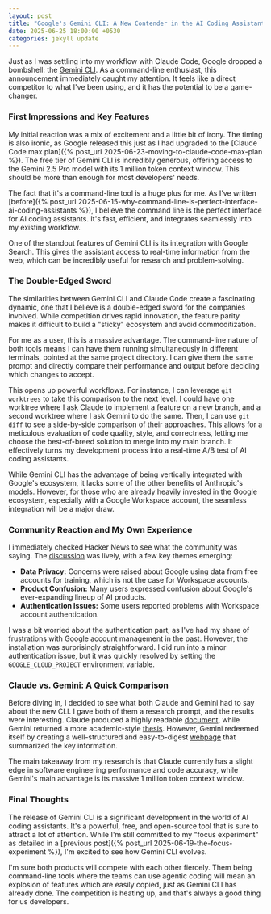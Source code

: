 ```yaml
---
layout: post
title: "Google's Gemini CLI: A New Contender in the AI Coding Assistant Arena"
date: 2025-06-25 18:00:00 +0530
categories: jekyll update
---
```


Just as I was settling into my workflow with Claude Code, Google dropped a bombshell: the [Gemini CLI](https://blog.google/technology/developers/introducing-gemini-cli-open-source-ai-agent/). As a command-line enthusiast, this announcement immediately caught my attention. It feels like a direct competitor to what I've been using, and it has the potential to be a game-changer.

### First Impressions and Key Features

My initial reaction was a mix of excitement and a little bit of irony. The timing is also ironic, as Google released this just as I had upgraded to the [Claude Code max plan]({% post_url 2025-06-23-moving-to-claude-code-max-plan %}). The free tier of Gemini CLI is incredibly generous, offering access to the Gemini 2.5 Pro model with its 1 million token context window. This should be more than enough for most developers' needs.

The fact that it's a command-line tool is a huge plus for me. As I've written [before]({% post_url 2025-06-15-why-command-line-is-perfect-interface-ai-coding-assistants %}), I believe the command line is the perfect interface for AI coding assistants. It's fast, efficient, and integrates seamlessly into my existing workflow.

One of the standout features of Gemini CLI is its integration with Google Search. This gives the assistant access to real-time information from the web, which can be incredibly useful for research and problem-solving.

### The Double-Edged Sword

The similarities between Gemini CLI and Claude Code create a fascinating dynamic, one that I believe is a double-edged sword for the companies involved. While competition drives rapid innovation, the feature parity makes it difficult to build a "sticky" ecosystem and avoid commoditization.

For me as a user, this is a massive advantage. The command-line nature of both tools means I can have them running simultaneously in different terminals, pointed at the same project directory. I can give them the same prompt and directly compare their performance and output before deciding which changes to accept.

This opens up powerful workflows. For instance, I can leverage `git worktrees` to take this comparison to the next level. I could have one worktree where I ask Claude to implement a feature on a new branch, and a second worktree where I ask Gemini to do the same. Then, I can use `git diff` to see a side-by-side comparison of their approaches. This allows for a meticulous evaluation of code quality, style, and correctness, letting me choose the best-of-breed solution to merge into my main branch. It effectively turns my development process into a real-time A/B test of AI coding assistants.

While Gemini CLI has the advantage of being vertically integrated with Google's ecosystem, it lacks some of the other benefits of Anthropic's models. However, for those who are already heavily invested in the Google ecosystem, especially with a Google Workspace account, the seamless integration will be a major draw.

### Community Reaction and My Own Experience

I immediately checked Hacker News to see what the community was saying. The [discussion](https://news.ycombinator.com/item?id=44376919) was lively, with a few key themes emerging:

*   **Data Privacy:** Concerns were raised about Google using data from free accounts for training, which is not the case for Workspace accounts.
*   **Product Confusion:** Many users expressed confusion about Google's ever-expanding lineup of AI products.
*   **Authentication Issues:** Some users reported problems with Workspace account authentication.

I was a bit worried about the authentication part, as I've had my share of frustrations with Google account management in the past. However, the installation was surprisingly straightforward. I did run into a minor authentication issue, but it was quickly resolved by setting the `GOOGLE_CLOUD_PROJECT` environment variable.

### Claude vs. Gemini: A Quick Comparison

Before diving in, I decided to see what both Claude and Gemini had to say about the new CLI. I gave both of them a research prompt, and the results were interesting. Claude produced a highly readable [document](https://claude.ai/public/artifacts/c48f6506-5c83-4a51-b5e5-0f7116cdbbeb), while Gemini returned a more academic-style [thesis](https://docs.google.com/document/d/1LG8YIN48bYOsn_TkGrfjrkDZjXngQvySHQy_OAd20ek/edit?usp=sharing). However, Gemini redeemed itself by creating a well-structured and easy-to-digest [webpage](https://sites.google.com/rumq.net/gemini-cli-research/home) that summarized the key information.

The main takeaway from my research is that Claude currently has a slight edge in software engineering performance and code accuracy, while Gemini's main advantage is its massive 1 million token context window.

### Final Thoughts

The release of Gemini CLI is a significant development in the world of AI coding assistants. It's a powerful, free, and open-source tool that is sure to attract a lot of attention. While I'm still committed to my "focus experiment" as detailed in a [previous post]({% post_url 2025-06-19-the-focus-experiment %}), I'm excited to see how Gemini CLI evolves.

I'm sure both products will compete with each other fiercely. Them being command-line tools where the teams can use agentic coding will mean an explosion of features which are easily copied, just as Gemini CLI has already done. The competition is heating up, and that's always a good thing for us developers.
